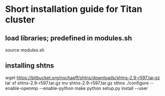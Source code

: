 # Short installation guide for Titan cluster

## load libraries; predefined in modules.sh
source modules.sh


## installing shtns
wget https://bitbucket.org/nschaeff/shtns/downloads/shtns-2.9-r597.tar.gz
tar xf shtns-2.9-r597.tar.gz
mv shtns-2.9-r597.tar.gz sthns
./configure --enable-openmp --enable-python
make
python setup.py install --user



